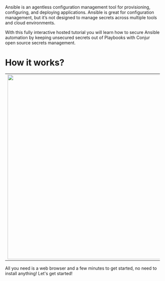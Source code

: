 Ansible is an agentless configuration management tool for provisioning, configuring, and deploying applications. Ansible is great for configuration management, but it’s not designed to manage secrets across multiple tools and cloud environments.

With this fully interactive hosted tutorial you will learn how to secure Ansible automation by keeping unsecured secrets out of Playbooks with Conjur open source secrets management.

# How it works?
<table><tr><td>
<img src="https://raw.githubusercontent.com/quincycheng/katacoda-scenarios/master/conjur-ansible-ssh/media/ansible.svg" width="600px"/>
    </td><td>
1. Install Cojur Role and Lookup Plug-in
2. Load an Conjur policy that grants the Ansible control machine privileges on secrets
3. Run a playbook containing references to secrets stored in Conjur
4. Authenticate the control machine to Conjur
5. Issue the secrets
6. Playbook runs containing secret
    
</td></tr></table>
All you need is a web browser and a few minutes to get started, no need to install anything!
Let's get started!

